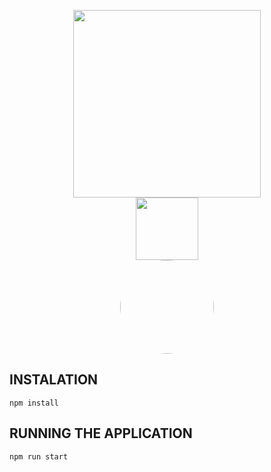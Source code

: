 <p align="center">
<img width="300" height="auto" src="https://i.imgur.com/lm6kYkE.png">
<br>
<img width="100" height="auto" src="https://i.imgur.com/SvASy0d.png">
<br>
<img width="150" height="auto" style="border-radius:50%" src="https://i.imgur.com/L1NCQ9l.jpg">
</p>

## INSTALATION
```npm install```

## RUNNING THE APPLICATION
```npm run start```
